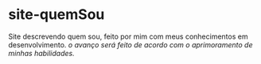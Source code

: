 # site-quemSou
 Site descrevendo quem sou, feito por mim com meus conhecimentos em desenvolvimento.
 *o avanço será feito de acordo com o aprimoramento de minhas habilidades.*
